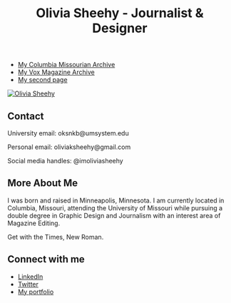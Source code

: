 <html>

<html lang="en">
<head>
  <meta charset="utf-8">

  <meta name="description" content="Olivia Sheehy's J4502 website.">
  <meta name="author" content="Olivia Sheehy">
  <meta name="keywords" content="Olivia Sheehy, J4502."/>

<header class='masthead'>
  <h1 class='masthead-heading'>Olivia Sheehy - Journalist & Designer</h1>
</header>

  <body>
  <nav>
    <ul>
      <li><a href="https://www.columbiamissourian.com/search/?l=25&sort=relevance&f=html&t=article%2Cvideo%2Cyoutube%2Ccollection&app=editorial&nsa=eedition&q=olivia+sheehy" target="_blank">My Columbia Missourian Archive</a></li>
      <li><a href="https://www.voxmagazine.com/search/?l=25&sort=relevance&f=html&t=article%2Cvideo%2Cyoutube%2Ccollection&app=editorial&nsa=eedition&q=olivia+sheehy" target="_blank">My Vox Magazine Archive</a></li>
      <li><a href="second-page.html">My second page</a></li>
    </ul>
  </nav>

  <a href="oksnkb@umsystem.edu">
    <img src="" alt="Olivia Sheehy" />
  </a>
  
<section class="contact-section">
    <h2>Contact</h2>
    <p>University email: oksnkb@umsystem.edu</p>
    <p>Personal email: oliviaksheehy@gmail.com</p>
    <p>Social media handles: @imoliviasheehy</p>
</section>
<section class="about-me">
    <h2>More About Me</h2>
    <p>I was born and raised in Minneapolis, Minnesota. I am currently located in Columbia, Missouri, attending the University of Missouri while pursuing a double degree in Graphic Design and Journalism with an interest area of Magazine Editing.</p>
    <p>Get with the Times, New Roman.<p/>
    <h2>Connect with me</h2>
    <ul class="social">
        <li><a class="css-is-deranged" href="https://www.linkedin.com/in/oliviasheehy/">LinkedIn</a></li>
        <li><a class="css-is-deranged" href="https://twitter.com/imoliviasheehy">Twitter</a></li>
        <li><a class="css-is-deranged" href="https://www.oliviasheehy.com/E">My portfolio</a></li>
    </ul>
<footer/>
